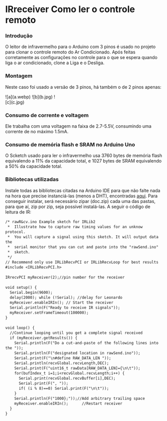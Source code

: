 
# IRreceiver Como ler o controle remoto
### Introdução
O leitor de infravermelho para o Arduino com 3 pinos é usado no projeto para clonar o controle remoto do Ar Condicionado. Após feitas corretamente as configurações no controle para o que se espera quando liga o ar condicionado, clone a Liga e o Desliga.
### Montagem
Neste caso foi usado a versão de 3 pinos, há também o de 2 pinos apenas:
<div style="display: grid; grid-template-columns: repeat(3, 1fr);">![a](a.webp) ![b](b.jpg) ![c](c.jpg)</div>

### Consumo de corrente e voltagem
Ele trabalha com uma voltagem na faixa de 2.7-5.5V, consumindo uma corrente de no máximo 1.5mA.
### Consumo de memória flash e SRAM no Arduino Uno
O Scketch usado para ler o infravermelho usa 3760 bytes de memória flash equivalendo a 11% da capacidade total, e 1027 bytes de SRAM equivalendo a 50% da capacidade total.
### Bibliotecas utilizadas
Instale todas as bibliotecas citadas na Arduino IDE para que não falte nada na hora que precise instanciá-las (menos a DHT), encontradas [aqui](https://github.com/akarsh98/Automatic-AC-Control-using-Arduino/tree/master/Libraries). Para conseguir instalar, será necessário zipar (doc.zip) cada uma das pastas, para que aí, zip por zip, seja possível instalá-las. A seguir o código de leitura de IR:
```
/* rawR&cv.ino Example sketch for IRLib2
 *  Illustrate how to capture raw timing values for an unknow protocol.
 *  You will capture a signal using this sketch. It will output data the 
 *  serial monitor that you can cut and paste into the "rawSend.ino"
 *  sketch.
 */
// Recommend only use IRLibRecvPCI or IRLibRecvLoop for best results
#include <IRLibRecvPCI.h> 

IRrecvPCI myReceiver(2);//pin number for the receiver

void setup() {
  Serial.begin(9600);
  delay(2000); while (!Serial); //delay for Leonardo
  myReceiver.enableIRIn(); // Start the receiver
  Serial.println(F("Ready to receive IR signals"));
  myReceiver.setFrameTimeout(100000);
}

void loop() {
  //Continue looping until you get a complete signal received
  if (myReceiver.getResults()) { 
    Serial.println(F("Do a cut-and-paste of the following lines into the "));
    Serial.println(F("designated location in rawSend.ino"));
    Serial.print(F("\n#define RAW_DATA_LEN "));
    Serial.println(recvGlobal.recvLength,DEC);
    Serial.print(F("uint16_t rawData[RAW_DATA_LEN]={\n\t"));
    for(bufIndex_t i=1;i<recvGlobal.recvLength;i++) {
      Serial.print(recvGlobal.recvBuffer[i],DEC);
      Serial.print(F(", "));
      if( (i % 8)==0) Serial.print(F("\n\t"));
    }
    Serial.println(F("1000};"));//Add arbitrary trailing space
    myReceiver.enableIRIn();      //Restart receiver
  }
}
```
